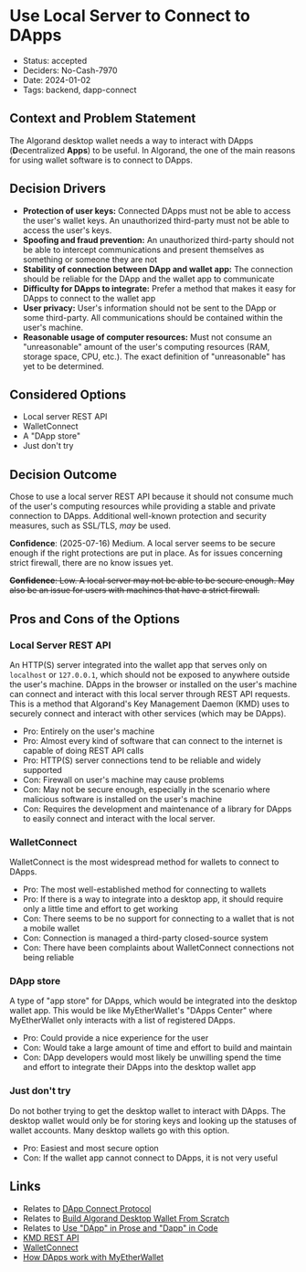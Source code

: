 # Use Local Server to Connect to DApps

- Status: accepted
- Deciders: No-Cash-7970
- Date: 2024-01-02
- Tags: backend, dapp-connect

## Context and Problem Statement

The Algorand desktop wallet needs a way to interact with DApps (**D**ecentralized **Apps**) to be useful. In Algorand, the one of the main reasons for using wallet software is to connect to DApps.

## Decision Drivers

- **Protection of user keys:** Connected DApps must not be able to access the user's wallet keys. An unauthorized third-party must not be able to access the user's keys.
- **Spoofing and fraud prevention:** An unauthorized third-party should not be able to intercept communications and present themselves as something or someone they are not
- **Stability of connection between DApp and wallet app:** The connection should be reliable for the DApp and the wallet app to communicate
- **Difficulty for DApps to integrate:** Prefer a method that makes it easy for DApps to connect to the wallet app
- **User privacy:** User's information should not be sent to the DApp or some third-party. All communications should be contained within the user's machine.
- **Reasonable usage of computer resources:** Must not consume an "unreasonable" amount of the user's computing resources (RAM, storage space, CPU, etc.). The exact definition of "unreasonable" has yet to be determined.

## Considered Options

- Local server REST API
- WalletConnect
- A "DApp store"
- Just don't try

## Decision Outcome

Chose to use a local server REST API because it should not consume much of the user's computing resources while providing a stable and private connection to DApps. Additional well-known protection and security measures, such as SSL/TLS, _may_ be used.

**Confidence**: (2025-07-16) Medium. A local server seems to be secure enough if the right protections are put in place. As for issues concerning strict firewall, there are no know issues yet.

~~**Confidence**: Low. A local server may not be able to be secure enough. May also be an issue for users with machines that have a strict firewall.~~

## Pros and Cons of the Options

### Local Server REST API

An HTTP(S) server integrated into the wallet app that serves only on `localhost` or `127.0.0.1`, which should not be exposed to anywhere outside the user's machine. DApps in the browser or installed on the user's machine can connect and interact with this local server through REST API requests. This is a method that Algorand's Key Management Daemon (KMD) uses to securely connect and interact with other services (which may be DApps).

- Pro: Entirely on the user's machine
- Pro: Almost every kind of software that can connect to the internet is capable of doing REST API calls
- Pro: HTTP(S) server connections tend to be reliable and widely supported
- Con: Firewall on user's machine may cause problems
- Con: May not be secure enough, especially in the scenario where malicious software is installed on the user's machine
- Con: Requires the development and maintenance of a library for DApps to easily connect and interact with the local server.

### WalletConnect

WalletConnect is the most widespread method for wallets to connect to DApps.

- Pro: The most well-established method for connecting to wallets
- Pro: If there is a way to integrate into a desktop app, it should require only a little time and effort to get working
- Con: There seems to be no support for connecting to a wallet that is not a mobile wallet
- Con: Connection is managed a third-party closed-source system
- Con: There have been complaints about WalletConnect connections not being reliable

### DApp store

A type of "app store" for DApps, which would be integrated into the desktop wallet app. This would be like MyEtherWallet's "DApps Center" where MyEtherWallet only interacts with a list of registered DApps.

- Pro: Could provide a nice experience for the user
- Con: Would take a large amount of time and effort to build and maintain
- Con: DApp developers would most likely be unwilling spend the time and effort to integrate their DApps into the desktop wallet app

### Just don't try

Do not bother trying to get the desktop wallet to interact with DApps. The desktop wallet would only be for storing keys and looking up the statuses of wallet accounts. Many desktop wallets go with this option.

- Pro: Easiest and most secure option
- Con: If the wallet app cannot connect to DApps, it is not very useful

## Links

- Relates to [DApp Connect Protocol](20250619-dapp-connect-protocol.md)
- Relates to [Build Algorand Desktop Wallet From Scratch](20231231-build-algorand-desktop-wallet-from-scratch.md)
- Relates to [Use \"DApp\" in Prose and \"Dapp\" in Code](20250608-use-dapp-in-prose-and-dapp-in-code.md)
- [KMD REST API](https://developer.algorand.org/docs/rest-apis/kmd/)
- [WalletConnect](https://walletconnect.com/)
- [How DApps work with MyEtherWallet](https://www.myetherwallet.com/how-it-works#dapps)
